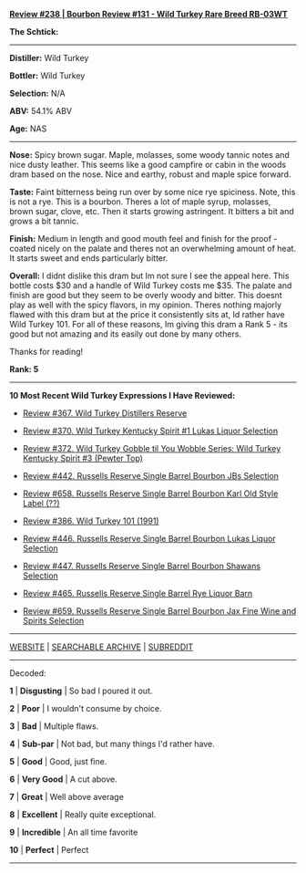 
[**Review #238 | Bourbon Review #131 - Wild Turkey Rare Breed RB-03WT**]( https://t8ke.review/review-238-wild-turkey-rare-breed-03-rb/)

**The Schtick:** 

-----

**Distiller:** Wild Turkey

**Bottler:** Wild Turkey

**Selection:** N/A

**ABV:** 54.1% ABV

**Age:** NAS 

-----

**Nose:**  Spicy brown sugar. Maple, molasses, some woody tannic notes and nice dusty leather. This seems like a good campfire or cabin in the woods dram based on the nose. Nice and earthy, robust and maple spice forward.

**Taste:**  Faint bitterness being run over by some nice rye spiciness. Note, this is not a rye. This is a bourbon. Theres a lot of maple syrup, molasses, brown sugar, clove, etc. Then it starts growing astringent. It bitters a bit and grows a bit tannic.

**Finish:** Medium in length and good mouth feel and finish for the proof - coated nicely on the palate and theres not an overwhelming amount of heat. It starts sweet and ends particularly bitter.

**Overall:** I didnt dislike this dram but Im not sure I see the appeal here. This bottle costs $30 and a handle of Wild Turkey costs me $35. The palate and finish are good but they seem to be overly woody and bitter. This doesnt play as well with the spicy flavors, in my opinion. Theres nothing majorly flawed with this dram but at the price it consistently sits at, Id rather have Wild Turkey 101. For all of these reasons, Im giving this dram a Rank 5 - its good but not amazing and its easily out done by many others.

Thanks for reading!

**Rank: 5**

----- 

**10 Most Recent Wild Turkey Expressions I Have Reviewed:** 

- [Review #367. Wild Turkey Distillers Reserve]( https://t8ke.review/review-367-wild-turkey-distillers-reserve-japan-export-13yr/) 

- [Review #370. Wild Turkey Kentucky Spirit #1 Lukas Liquor Selection]( https://t8ke.review/review-370-wild-turkey-kentucky-spirit-lukas-pick/) 

- [Review #372. Wild Turkey Gobble til You Wobble Series: Wild Turkey Kentucky Spirit #3 (Pewter Top)]( https://t8ke.review/review-372-wild-turkey-kentucky-spirit-pewter-top/) 

- [Review #442. Russells Reserve Single Barrel Bourbon JBs Selection]( https://t8ke.review/review-442-russells-reserve-single-barrel-bourbon-jbs/) 

- [Review #658. Russells Reserve Single Barrel Bourbon Karl Old Style Label (??)]( https://t8ke.review/review-658-russells-reserve-single-barrel-bourbon-karls-selection/) 

- [Review #386. Wild Turkey 101 (1991)]( https://t8ke.review/review-386-wild-turkey-8-101-1991/) 

- [Review #446. Russells Reserve Single Barrel Bourbon Lukas Liquor Selection]( https://t8ke.review/review-446-russells-reserve-single-barrel-bourbon-lukas-liquor-pick/) 

- [Review #447. Russells Reserve Single Barrel Bourbon Shawans Selection]( https://t8ke.review/review-447-russells-reserve-single-barrel-bourbon-shawans-pick/) 

- [Review #465. Russells Reserve Single Barrel Rye Liquor Barn]( https://t8ke.review/review-465-russells-reserve-single-barrel-rye-liquor-barn/) 

- [Review #659. Russells Reserve Single Barrel Bourbon Jax Fine Wine and Spirits Selection]( https://t8ke.review/review-659-russells-reserve-single-barrel-bourbon-jax-fine-wine-and-spirits-selection/) 

-----

[WEBSITE](https://t8ke.review) | [SEARCHABLE ARCHIVE](https://t8ke.review/review-archive/) | [SUBREDDIT](https://reddit.com/r/t8kereviews)

-----

Decoded:

**1** | **Disgusting** | So bad I poured it out.

**2** | **Poor** | I wouldn't consume by choice.

**3** | **Bad** | Multiple flaws.

**4** | **Sub-par** | Not bad, but many things I'd rather have.

**5** | **Good** | Good, just fine.

**6** | **Very Good** | A cut above.

**7** | **Great** | Well above average

**8** | **Excellent** | Really quite exceptional.

**9** | **Incredible** | An all time favorite

**10** | **Perfect** | Perfect

----

